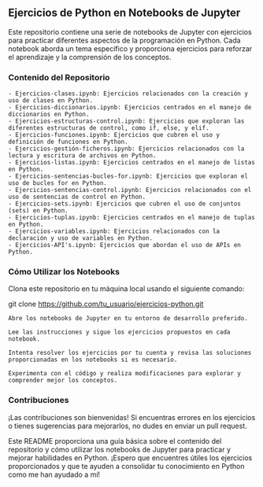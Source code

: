 ## Ejercicios de Python en Notebooks de Jupyter
Este repositorio contiene una serie de notebooks de Jupyter con ejercicios para practicar diferentes aspectos de la programación en Python. Cada notebook aborda un tema específico y proporciona ejercicios para reforzar el aprendizaje y la comprensión de los conceptos.

### Contenido del Repositorio
    - Ejercicios-clases.ipynb: Ejercicios relacionados con la creación y uso de clases en Python.
    - Ejercicios-diccionarios.ipynb: Ejercicios centrados en el manejo de diccionarios en Python.
    - Ejercicios-estructuras-control.ipynb: Ejercicios que exploran las diferentes estructuras de control, como if, else, y elif.
    - Ejercicios-funciones.ipynb: Ejercicios que cubren el uso y definición de funciones en Python.
    - Ejercicios-gestión-ficheros.ipynb: Ejercicios relacionados con la lectura y escritura de archivos en Python.
    - Ejercicios-listas.ipynb: Ejercicios centrados en el manejo de listas en Python.
    - Ejercicios-sentencias-bucles-for.ipynb: Ejercicios que exploran el uso de bucles for en Python.
    - Ejercicios-sentencias-control.ipynb: Ejercicios relacionados con el uso de sentencias de control en Python.
    - Ejercicios-sets.ipynb: Ejercicios que cubren el uso de conjuntos (sets) en Python.
    - Ejercicios-tuplas.ipynb: Ejercicios centrados en el manejo de tuplas en Python.
    - Ejercicios-variables.ipynb: Ejercicios relacionados con la declaración y uso de variables en Python.
    - Ejercicios-API's.ipynb: Ejercicios que abordan el uso de APIs en Python.
    
### Cómo Utilizar los Notebooks
Clona este repositorio en tu máquina local usando el siguiente comando:

git clone https://github.com/tu_usuario/ejercicios-python.git

    Abre los notebooks de Jupyter en tu entorno de desarrollo preferido.

    Lee las instrucciones y sigue los ejercicios propuestos en cada notebook.

    Intenta resolver los ejercicios por tu cuenta y revisa las soluciones proporcionadas en los notebooks si es necesario.

    Experimenta con el código y realiza modificaciones para explorar y comprender mejor los conceptos.

### Contribuciones
¡Las contribuciones son bienvenidas! Si encuentras errores en los ejercicios o tienes sugerencias para mejorarlos, no dudes en enviar un pull request.

Este README proporciona una guía básica sobre el contenido del repositorio y cómo utilizar los notebooks de Jupyter para practicar y mejorar habilidades en Python. ¡Espero que encuentres útiles los ejercicios proporcionados y que te ayuden a consolidar tu conocimiento en Python como me han ayudado a mí!
